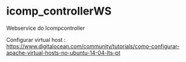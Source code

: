 # icomp_controllerWS
Webservice do Icompcontroller

Configurar virtual host : https://www.digitalocean.com/community/tutorials/como-configurar-apache-virtual-hosts-no-ubuntu-14-04-lts-pt